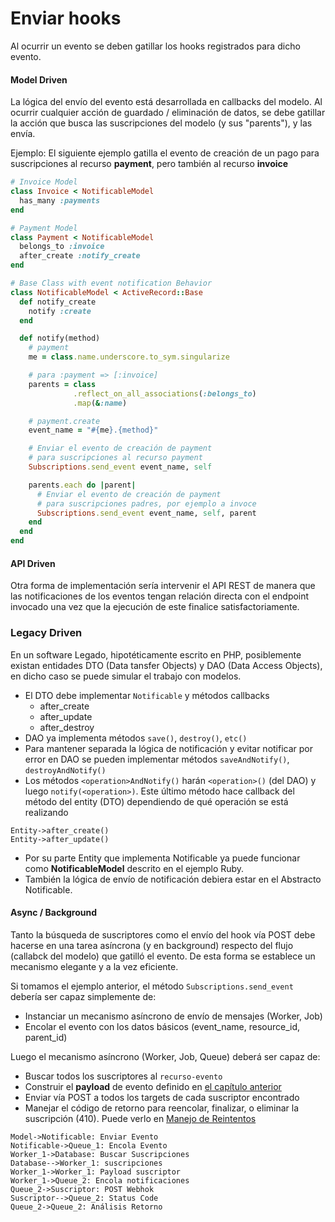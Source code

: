 # Enviar hooks

Al ocurrir un evento se deben gatillar los hooks registrados para dicho evento.

#### Model Driven

La lógica del envío del evento está desarrollada en callbacks del modelo. Al ocurrir cualquier acción de guardado / eliminación de datos, se debe gatillar la acción que busca las suscripciones del modelo (y sus "parents"), y las envía.

Ejemplo: El siguiente ejemplo gatilla el evento de creación de un pago para suscripciones al recurso **payment**, pero también al recurso **invoice**

```Ruby
# Invoice Model
class Invoice < NotificableModel
  has_many :payments
end

# Payment Model
class Payment < NotificableModel
  belongs_to :invoice
  after_create :notify_create
end

# Base Class with event notification Behavior
class NotificableModel < ActiveRecord::Base
  def notify_create
    notify :create
  end

  def notify(method)
    # payment
    me = class.name.underscore.to_sym.singularize

    # para :payment => [:invoice]
    parents = class
              .reflect_on_all_associations(:belongs_to)
              .map(&:name)

    # payment.create
    event_name = "#{me}.{method}"

    # Enviar el evento de creación de payment
    # para suscripciones al recurso payment
    Subscriptions.send_event event_name, self

    parents.each do |parent|
      # Enviar el evento de creación de payment
      # para suscripciones padres, por ejemplo a invoce
      Subscriptions.send_event event_name, self, parent
    end
  end
end

```

#### API Driven

Otra forma de implementación sería intervenir el API REST de manera que las notificaciones de los eventos tengan relación directa con el endpoint invocado una vez que la ejecución de este finalice satisfactoriamente.

### Legacy Driven

En un software Legado, hipotéticamente escrito en PHP, posiblemente existan entidades DTO (Data tansfer Objects) y DAO (Data Access Objects), en dicho caso se puede simular el trabajo con modelos.

* El DTO debe implementar `Notificable` y métodos callbacks
  * after_create
  * after_update
  * after_destroy
* DAO ya implementa métodos `save()`, `destroy()`, `etc()`
* Para mantener separada la lógica de notificación y evitar notificar por error en DAO se pueden implementar métodos `saveAndNotify()`, `destroyAndNotify()`
* Los métodos `<operation>AndNotify()` harán `<operation>()` (del DAO) y luego `notify(<operation>)`. Este último método hace callback del método del entity (DTO) dependiendo de qué operación se está realizando

```
Entity->after_create()
Entity->after_update()
```

* Por su parte Entity que implementa Notificable ya puede funcionar como **NotificableModel** descrito en el ejemplo Ruby.
* También la lógica de envío de notificación debiera estar en el Abstracto Notificable.

#### Async / Background

Tanto la búsqueda de suscriptores como el envío del hook vía POST debe hacerse en una tarea asíncrona (y en background) respecto del flujo (callabck del modelo) que gatilló el evento. De esta forma se establece un mecanismo elegante y a la vez eficiente.

Si tomamos el ejemplo anterior, el método `Subscriptions.send_event` debería ser capaz simplemente de:

* Instanciar un mecanismo asíncrono de envío de mensajes (Worker, Job)
* Encolar el evento con los datos básicos (event_name, resource_id, parent_id)

Luego el mecanismo asíncrono (Worker, Job, Queue) deberá ser capaz de:

* Buscar todos los suscriptores al `recurso-evento`
* Construir el **payload** de evento definido en [el capítulo anterior](events.md)
* Enviar vía POST a todos los targets de cada suscriptor encontrado
* Manejar el código de retorno para reencolar, finalizar, o eliminar la suscripción (410). Puede verlo en [Manejo de Reintentos](retries.md)

``` sequence
Model->Notificable: Enviar Evento
Notificable->Queue_1: Encola Evento
Worker_1->Database: Buscar Suscripciones
Database-->Worker_1: suscripciones
Worker_1->Worker_1: Payload suscriptor
Worker_1->Queue_2: Encola notificaciones
Queue_2->Suscriptor: POST Webhok
Suscriptor-->Queue_2: Status Code
Queue_2->Queue_2: Análisis Retorno
```
